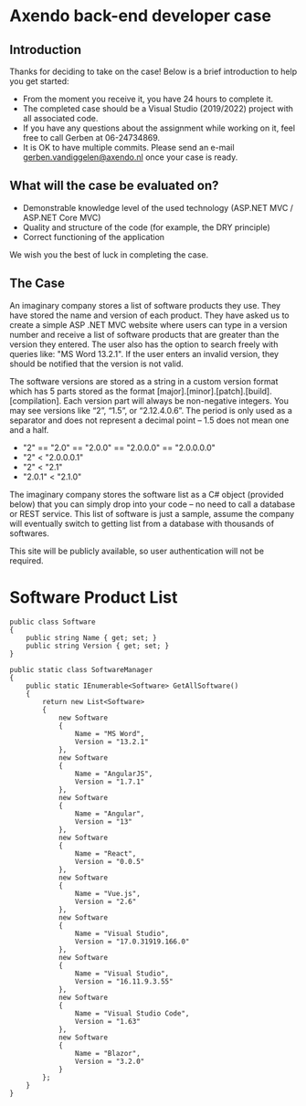 # Axendo back-end developer case

## Introduction

Thanks for deciding to take on the case! 
Below is a brief introduction to help you get started:

- From the moment you receive it, you have 24 hours to complete it.
- The completed case should be a Visual Studio (2019/2022) project with all associated code.
- If you have any questions about the assignment while working on it, feel free to call Gerben at 06-24734869.
- It is OK to have multiple commits. Please send an e-mail gerben.vandiggelen@axendo.nl once your case is ready.
 
## What will the case be evaluated on?
- Demonstrable knowledge level of the used technology (ASP.NET MVC / ASP.NET Core MVC)
- Quality and structure of the code (for example, the DRY principle)
- Correct functioning of the application

We wish you the best of luck in completing the case.



## The Case

An imaginary company stores a list of software products they use. They have stored the name and version of each product. They have asked us to create a simple ASP .NET MVC website where users can type in a version number and receive a list of software products that are greater than the version they entered. The user also has the option to search freely with queries like: "MS Word 13.2.1". If the user enters an invalid version, they should be notified that the version is not valid.

The software versions are stored as a string in a custom version format which has 5 parts stored as the format [major].[minor].[patch].[build].[compilation]. Each version part will always be non-negative integers. You may see versions like “2”, “1.5”, or “2.12.4.0.6”. The period is only used as a separator and does not represent a decimal point – 1.5 does not mean one and a half.

- "2" == "2.0" == "2.0.0" == "2.0.0.0" == "2.0.0.0.0"
- "2" < "2.0.0.0.1"
- "2" < "2.1"
- "2.0.1" < "2.1.0"

The imaginary company stores the software list as a C# object (provided below) that you can simply drop into your code – no need to call a database or REST service. This list of software is just a sample, assume the company will eventually switch to getting list from a database with thousands of softwares.

This site will be publicly available, so user authentication will not be required.

# Software Product List

    public class Software
    {
        public string Name { get; set; }
        public string Version { get; set; }
    }

    public static class SoftwareManager
    {
        public static IEnumerable<Software> GetAllSoftware()
        {
            return new List<Software>
            {
                new Software
                {
                    Name = "MS Word",
                    Version = "13.2.1"
                },
                new Software
                {
                    Name = "AngularJS",
                    Version = "1.7.1"
                },
                new Software
                {
                    Name = "Angular",
                    Version = "13"
                },
                new Software
                {
                    Name = "React",
                    Version = "0.0.5"
                },
                new Software
                {
                    Name = "Vue.js",
                    Version = "2.6"
                },
                new Software
                {
                    Name = "Visual Studio",
                    Version = "17.0.31919.166.0"
                },
                new Software
                {
                    Name = "Visual Studio",
                    Version = "16.11.9.3.55"
                },
                new Software
                {
                    Name = "Visual Studio Code",
                    Version = "1.63"
                },
                new Software
                {
                    Name = "Blazor",
                    Version = "3.2.0"
                }
            };
        }
    }
